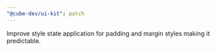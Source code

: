 ```yaml
---
"@cube-dev/ui-kit": patch
---
```


Improve style state application for padding and margin styles making it predictable.

